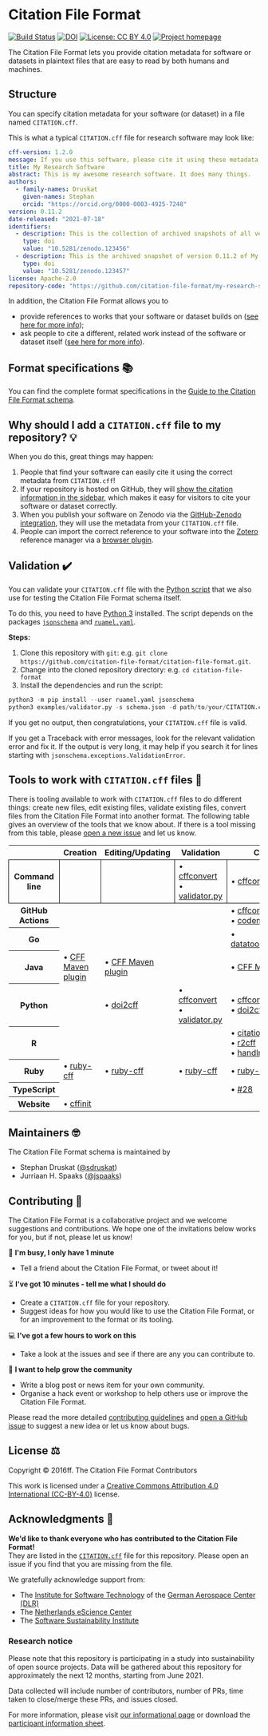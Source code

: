# Citation File Format

[![Build Status](https://github.com/citation-file-format/citation-file-format/workflows/testing/badge.svg)](https://github.com/citation-file-format/citation-file-format/actions/workflows/testing.yml)
[![DOI](https://zenodo.org/badge/DOI/10.5281/zenodo.1003149.svg)](https://doi.org/10.5281/zenodo.1003149)
[![License: CC BY 4.0](https://img.shields.io/badge/License-CC%20BY%204.0-lightgrey.svg)](https://creativecommons.org/licenses/by/4.0/)
[![Project homepage](https://img.shields.io/badge/Project%20homepage-citation--file--format.github.io-ff0080)](https://citation-file-format.github.io)

The Citation File Format lets you provide citation metadata for software or datasets 
in plaintext files that are easy to read by both humans and machines.

## Structure

You can specify citation metadata for your software (or dataset) in a file named `CITATION.cff`.

This is what a typical `CITATION.cff` file for research software may look like:

```yaml
cff-version: 1.2.0
message: If you use this software, please cite it using these metadata.
title: My Research Software
abstract: This is my awesome research software. It does many things.
authors:
  - family-names: Druskat
    given-names: Stephan
    orcid: "https://orcid.org/0000-0003-4925-7248"
version: 0.11.2
date-released: "2021-07-18"
identifiers:
  - description: This is the collection of archived snapshots of all versions of My Research Software
    type: doi
    value: "10.5281/zenodo.123456"
  - description: This is the archived snapshot of version 0.11.2 of My Research Software
    type: doi
    value: "10.5281/zenodo.123457"
license: Apache-2.0
repository-code: "https://github.com/citation-file-format/my-research-software"
```

In addition, the Citation File Format allows you to

- provide references to works that your software or dataset builds on ([see here for more info](schema-guide.md#referencing-other-work));
- ask people to cite a different, related work instead of the software or dataset itself ([see here for more info](schema-guide.md#credit-redirection)).

## Format specifications :books:

You can find the complete format specifications in the [Guide to the Citation File Format schema](schema-guide.md).

## Why should I add a `CITATION.cff` file to my repository? :bulb:

When you do this, great things may happen:

1. People that find your software can easily cite it using the correct metadata from `CITATION.cff`!
2. If your repository is hosted on GitHub, they will [show the citation information in the sidebar](https://docs.github.com/en/github/creating-cloning-and-archiving-repositories/creating-a-repository-on-github/about-citation-files), which makes it easy for visitors to cite your software or dataset correctly.
3. When you publish your software on Zenodo via the [GitHub-Zenodo integration](https://guides.github.com/activities/citable-code/), they will use the metadata from your `CITATION.cff` file.
4. People can import the correct reference to your software into the [Zotero](https://www.zotero.org) reference manager via a [browser plugin](https://www.zotero.org/download/).

## Validation :heavy_check_mark:

You can validate your `CITATION.cff` file with the [Python script](examples/validator.py)
that we also use for testing the Citation File Format schema itself.

To do this, you need to have [Python 3](https://www.python.org) installed.
The script depends on the packages [`jsonschema`](https://pypi.org/project/jsonschema/) and [`ruamel.yaml`](https://pypi.org/project/ruamel.yaml/).

**Steps:**

1. Clone this repository with `git`: e.g. `git clone https://github.com/citation-file-format/citation-file-format.git`.
2. Change into the cloned repository directory: e.g. `cd citation-file-format`
3. Install the dependencies and run the script:
```python
python3 -m pip install --user ruamel.yaml jsonschema
python3 examples/validator.py -s schema.json -d path/to/your/CITATION.cff
```

If you get no output, then congratulations, your `CITATION.cff` file is valid.

If you get a Traceback with error messages, look for the relevant validation error and fix it.
If the output is very long, it may help if you search it for lines starting with `jsonschema.exceptions.ValidationError`.

<!-- Later, this should link to tutorials -->

## Tools to work with `CITATION.cff` files :wrench:

There is tooling available to work with `CITATION.cff` files to do different things:
create new files, edit existing files, validate existing files, convert files from the Citation File Format into another format.
The following table gives an overview of the tools that we know about. If there is a tool missing from this table, please [open a new issue](https://github.com/citation-file-format/citation-file-format/issues/new/choose) and let us know.

<table style="table-layout: fixed; width: 100%; ">
    <thead>
        <tr>
            <th style="width:20%;"></th>
            <th style="width:20%;">Creation</th>
            <th style="width:20%;">Editing/Updating</th>
            <th style="width:20%;">Validation</th>
            <th style="width:20%;">Conversion</th>
        </tr>
    </thead>
    <tbody>
        <tr>
            <th style="width:20%; border:1px solid black;">Command line</th>
            <td style="width:20%; border:1px solid black;"></td>
            <td style="width:20%; border:1px solid black;"></td>
            <td style="width:20%; border:1px solid black;">
                • <a href="https://github.com/citation-file-format/cff-converter-python">cffconvert</a><br>
                • <a href="#validation-heavy_check_mark">validator.py</a>
            </td>
            <td style="width:20%;border:1px solid black;">
                • <a href="https://github.com/citation-file-format/cff-converter-python">cffconvert</a>
            </td>
        </tr>
        <tr>
            <th style="width:20%;">GitHub Actions</th>
            <td style="width:20%;"></td>
            <td style="width:20%;"></td>
            <td style="width:20%;"></td>
            <td style="width:20%;">
                • <a href="https://github.com/citation-file-format/cffconvert-github-action">cffconvert</a><br>
                • <a href="https://github.com/caltechlibrary/codemeta2cff">codemeta2cff</a>
            </td>
        </tr>
        <tr>
            <th style="width:20%;">Go</th>
            <td style="width:20%;"></td>
            <td style="width:20%;"></td>
            <td style="width:20%;"></td>
            <td style="width:20%;">
                • <a href="https://github.com/caltechlibrary/datatools/">datatools/codemeta2cff</a>
            </td>
        </tr>
        <tr>
            <th style="width:20%;">Java</th>
            <td style="width:20%;">
                • <a href="https://github.com/hexatomic/cff-maven-plugin">CFF Maven plugin</a>
            </td>
            <td style="width:20%;">
                • <a href="https://github.com/hexatomic/cff-maven-plugin">CFF Maven plugin</a>
            </td>
            <td style="width:20%;"></td>
            <td style="width:20%;">
                • <a href="https://github.com/hexatomic/cff-maven-plugin">CFF Maven plugin</a>
            </td>
        </tr>
        <tr>
            <th style="width:20%;">Python</th>
            <td style="width:20%;"></td>
            <td style="width:20%;">
                • <a href="https://github.com/citation-file-format/doi2cff">doi2cff</a>
            </td>
            <td style="width:20%;">
                • <a href="https://github.com/citation-file-format/cff-converter-python">cffconvert</a><br>
                • <a href="http://examples/validator.py">validator.py</a>
            </td>
            <td style="width:20%;">
                • <a href="https://github.com/citation-file-format/cff-converter-python">cffconvert</a><br>
                • <a href="https://github.com/citation-file-format/doi2cff">doi2cff</a>
            </td>
        </tr>
        <tr>
            <th style="width:20%;">R</th>
            <td style="width:20%;"></td>
            <td style="width:20%;"></td>
            <td style="width:20%;"></td>
            <td style="width:20%;">
                • <a href="https://cran.r-project.org/web/packages/citation/">citation</a><br>
                • <a href="https://github.com/ocbe-uio/RCFF">r2cff</a><br>
                • <a href="https://github.com/ropensci/handlr">handlr</a>
            </td>
        </tr>
        <tr>
            <th style="width:20%;">Ruby</th>
            <td style="width:20%;">
                • <a href="https://github.com/citation-file-format/ruby-cff">ruby-cff</a>
            </td>
            <td style="width:20%;">
                • <a href="https://github.com/citation-file-format/ruby-cff">ruby-cff</a>
            </td>
            <td style="width:20%;">
                • <a href="https://github.com/citation-file-format/ruby-cff">ruby-cff</a>
            </td>
            <td style="width:20%;">
                • <a href="https://github.com/citation-file-format/ruby-cff">ruby-cff</a>
            </td>
        </tr>
        <tr>
            <th style="width:20%;">TypeScript</th>
            <td style="width:20%;"></td>
            <td style="width:20%;"></td>
            <td style="width:20%;"></td>
            <td style="width:20%;">• <a
                    href="https://github.com/citation-file-format/citation-file-format/issues/28#issuecomment-892105342">
                    #28</a>
            </td>
        </tr>
        <tr>
            <th style="width:20%;">Website</th>
            <td style="width:20%;">
                • <a href="https://citation-file-format.github.io/cff-initializer-javascript/">cffinit</a>
            </td>
            <td style="width:20%;"></td>
            <td style="width:20%;"></td>
            <td style="width:20%;"></td>
        </tr>
    </tbody>
</table>

## Maintainers :nerd_face:

The Citation File Format schema is maintained by

- Stephan Druskat ([@sdruskat](https://github.com/sdruskat/))
- Jurriaan H. Spaaks ([@jspaaks](https://github.com/jspaaks/))

## Contributing :handshake:

The Citation File Format is a collaborative project and we welcome suggestions and contributions. We hope one of the invitations below works for you, but if not, please let us know!

:running: **I'm busy, I only have 1 minute**
- Tell a friend about the Citation File Format, or tweet about it!

:hourglass_flowing_sand: **I've got 10 minutes - tell me what I should do**
- Create a `CITATION.cff` file for your repository.
- Suggest ideas for how you would like to use the Citation File Format, or for an improvement to the format or its tooling.
<!-- Add link to help-wanted + validation labels with only validation label image -->

:computer: **I've got a few hours to work on this**
- Take a look at the issues and see if there are any you can contribute to.
<!-- Add link to open help-wanted + tooling issues with only tooling label image -->

:tada: **I want to help grow the community**
- Write a blog post or news item for your own community.
- Organise a hack event or workshop to help others use or improve the Citation File Format.

Please read the more detailed [contributing guidelines](CONTRIBUTING.md) and [open a GitHub issue](https://github.com/citation-file-format/citation-file-format/issues) to suggest a new idea or let us know about bugs.

## License :balance_scale:

Copyright © 2016ff. The Citation File Format Contributors

This work is licensed under a [Creative Commons Attribution 4.0 International (CC-BY-4.0)](https://creativecommons.org/licenses/by/4.0/legalcode) license.

## Acknowledgments :pray:

**We'd like to thank everyone who has contributed to the Citation File Format!**  
They are listed in the [`CITATION.cff`](CITATION.cff) file for this repository. Please open an issue if you find that you are missing from the file.

We gratefully acknowledge support from:

- The [Institute for Software Technology](https://www.dlr.de/sc/en/desktopdefault.aspx/) of the [German Aerospace Center (DLR)](https://www.dlr.de/en/)
- The [Netherlands eScience Center](https://www.esciencecenter.nl/)
- The [Software Sustainability Institute](https://software.ac.uk/)

### Research notice
Please note that this repository is participating in a study into sustainability
of open source projects. Data will be gathered about this repository for
approximately the next 12 months, starting from June 2021.

Data collected will include number of contributors, number of PRs, time taken to
close/merge these PRs, and issues closed.

For more information, please visit
[our informational page](https://sustainable-open-science-and-software.github.io/) or download the [participant information sheet](https://sustainable-open-science-and-software.github.io/assets/PIS_sustainable_software.pdf).
